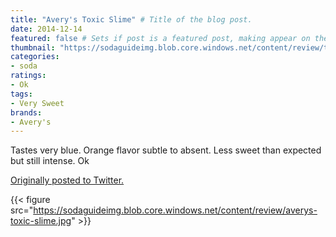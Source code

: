 ```yaml
---
title: "Avery's Toxic Slime" # Title of the blog post.
date: 2014-12-14
featured: false # Sets if post is a featured post, making appear on the home page side bar.
thumbnail: "https://sodaguideimg.blob.core.windows.net/content/review/thumbs/averys-toxic-slime.jpg" # Sets thumbnail image appearing inside card on homepage.
categories:
- soda
ratings:
- Ok
tags:
- Very Sweet
brands:
- Avery's
---
```


Tastes very blue. Orange flavor subtle to absent. Less sweet than expected but still intense. Ok

[Originally posted to Twitter.](https://twitter.com/Cavorter/status/544350325348761600)

{{< figure src="https://sodaguideimg.blob.core.windows.net/content/review/averys-toxic-slime.jpg" >}}